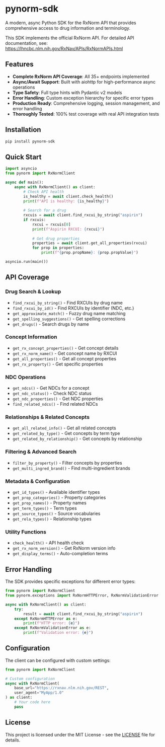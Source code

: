 # pynorm-sdk

A modern, async Python SDK for the RxNorm API that provides comprehensive access to drug information and terminology.

This SDK implements the official RxNorm API. For detailed API documentation, see:
https://lhncbc.nlm.nih.gov/RxNav/APIs/RxNormAPIs.html

## Features

- **Complete RxNorm API Coverage**: All 35+ endpoints implemented
- **Async/Await Support**: Built with aiohttp for high-performance async operations
- **Type Safety**: Full type hints with Pydantic v2 models
- **Error Handling**: Custom exception hierarchy for specific error types
- **Production Ready**: Comprehensive logging, session management, and error handling
- **Thoroughly Tested**: 100% test coverage with real API integration tests

## Installation

```bash
pip install pynorm-sdk
```

## Quick Start

```python
import asyncio
from pynorm import RxNormClient

async def main():
    async with RxNormClient() as client:
        # Check API health
        is_healthy = await client.check_health()
        print(f"API is healthy: {is_healthy}")
        
        # Search for a drug
        rxcuis = await client.find_rxcui_by_string("aspirin")
        if rxcuis:
            rxcui = rxcuis[0]
            print(f"Aspirin RXCUI: {rxcui}")
            
            # Get drug properties
            properties = await client.get_all_properties(rxcui)
            for prop in properties:
                print(f"{prop.propName}: {prop.propValue}")

asyncio.run(main())
```

## API Coverage

### Drug Search & Lookup
- `find_rxcui_by_string()` - Find RXCUIs by drug name
- `find_rxcui_by_id()` - Find RXCUIs by identifier (NDC, etc.)
- `get_approximate_match()` - Fuzzy drug name matching
- `get_spelling_suggestions()` - Get spelling corrections
- `get_drugs()` - Search drugs by name

### Concept Information
- `get_rx_concept_properties()` - Get concept details
- `get_rx_norm_name()` - Get concept name by RXCUI
- `get_all_properties()` - Get all concept properties
- `get_rx_property()` - Get specific properties

### NDC Operations
- `get_ndcs()` - Get NDCs for a concept
- `get_ndc_status()` - Check NDC status
- `get_ndc_properties()` - Get NDC properties
- `find_related_ndcs()` - Find related NDCs

### Relationships & Related Concepts
- `get_all_related_info()` - Get all related concepts
- `get_related_by_type()` - Get concepts by term type
- `get_related_by_relationship()` - Get concepts by relationship

### Filtering & Advanced Search
- `filter_by_property()` - Filter concepts by properties
- `get_multi_ingred_brand()` - Find multi-ingredient brands

### Metadata & Configuration
- `get_id_types()` - Available identifier types
- `get_prop_categories()` - Property categories
- `get_prop_names()` - Property names
- `get_term_types()` - Term types
- `get_source_types()` - Source vocabularies
- `get_rela_types()` - Relationship types

### Utility Functions
- `check_health()` - API health check
- `get_rx_norm_version()` - Get RxNorm version info
- `get_display_terms()` - Auto-completion terms

## Error Handling

The SDK provides specific exceptions for different error types:

```python
from pynorm import RxNormClient
from pynorm.exceptions import RxNormHTTPError, RxNormValidationError

async with RxNormClient() as client:
    try:
        result = await client.find_rxcui_by_string("aspirin")
    except RxNormHTTPError as e:
        print(f"HTTP error: {e}")
    except RxNormValidationError as e:
        print(f"Validation error: {e}")
```

## Configuration

The client can be configured with custom settings:

```python
from pynorm import RxNormClient

# Custom configuration
async with RxNormClient(
    base_url="https://rxnav.nlm.nih.gov/REST",
    user_agent="MyApp/1.0"
) as client:
    # Your code here
    pass
```



## License

This project is licensed under the MIT License - see the [LICENSE](LICENSE) file for details.
